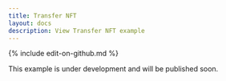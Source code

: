 ```yaml
---
title: Transfer NFT
layout: docs
description: View Transfer NFT example
---
```

{% include edit-on-github.md %}

This example is under development and will be published soon.
